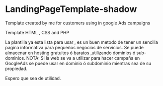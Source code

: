 # LandingPageTemplate-shadow
Template created by me for customers using in google Ads campaigns

Template HTML , CSS and PHP

La plantilla ya esta lista para usar , es un buen metodo de tener un sencilla pagina informativa para pequeños negocios de servicios.
Se puede almacenar en hosting gratuitos ó baratos ,utilizando dominios ó sub-dominios.
NOTA: Si la web se va a utilizar para hacer campaña en GoogleAds se puede usar en dominio ó subdominio mientras sea de su propiedad.

Espero que sea de utilidad.

